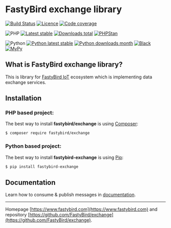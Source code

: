 # FastyBird exchange library

[![Build Status](https://badgen.net/github/checks/FastyBird/exchange/main?cache=300&style=flast-square)](https://github.com/FastyBird/exchange/actions)
[![Licence](https://badgen.net/github/license/FastyBird/exchange?cache=300&style=flast-square)](https://github.com/FastyBird/exchange/blob/main/LICENSE.md)
[![Code coverage](https://badgen.net/coveralls/c/github/FastyBird/exchange?cache=300&style=flast-square)](https://coveralls.io/r/FastyBird/exchange)

![PHP](https://badgen.net/packagist/php/FastyBird/exchange?cache=300&style=flast-square)
[![Latest stable](https://badgen.net/packagist/v/FastyBird/exchange/latest?cache=300&style=flast-square)](https://packagist.org/packages/FastyBird/exchange)
[![Downloads total](https://badgen.net/packagist/dt/FastyBird/exchange?cache=300&style=flast-square)](https://packagist.org/packages/FastyBird/exchange)
[![PHPStan](https://img.shields.io/badge/PHPStan-enabled-brightgreen.svg?style=flat-square)](https://github.com/phpstan/phpstan)

![Python](https://badgen.net/pypi/python/fastybird-exchange?cache=300&style=flat-square)
[![Python latest stable](https://badgen.net/pypi/v/fastybird-exchange?cache=300&style=flat-square)](https://pypi.org/project/fastybird-exchange/)
[![Python downloads month](https://img.shields.io/pypi/dm/fastybird-exchange?cache=300&style=flat-square)](https://pypi.org/project/fastybird-exchange/)
[![Black](https://img.shields.io/badge/black-enabled-brightgreen.svg?style=flat-square)](https://github.com/psf/black)
[![MyPy](https://img.shields.io/badge/mypy-enabled-brightgreen.svg?style=flat-square)](http://mypy-lang.org)

## What is FastyBird exchange library?

This is library for [FastyBird IoT](https://www.fastybird.com) ecosystem which is
implementing data exchange services.

## Installation

### PHP based project:

The best way to install **fastybird/exchange** is using [Composer](http://getcomposer.org/):

```sh
$ composer require fastybird/exchange
```

### Python based project:

The best way to install **fastybird-exchange** is using [Pip](https://pip.pypa.io/en/stable/):

```sh
$ pip install fastybird-exchange
```

## Documentation

Learn how to consume & publish messages
in [documentation](https://github.com/FastyBird/exchange/blob/main/.docs/en/index.md).

***
Homepage [https://www.fastybird.com](https://www.fastybird.com) and
repository [https://github.com/FastyBird/exchange](https://github.com/FastyBird/exchange).
